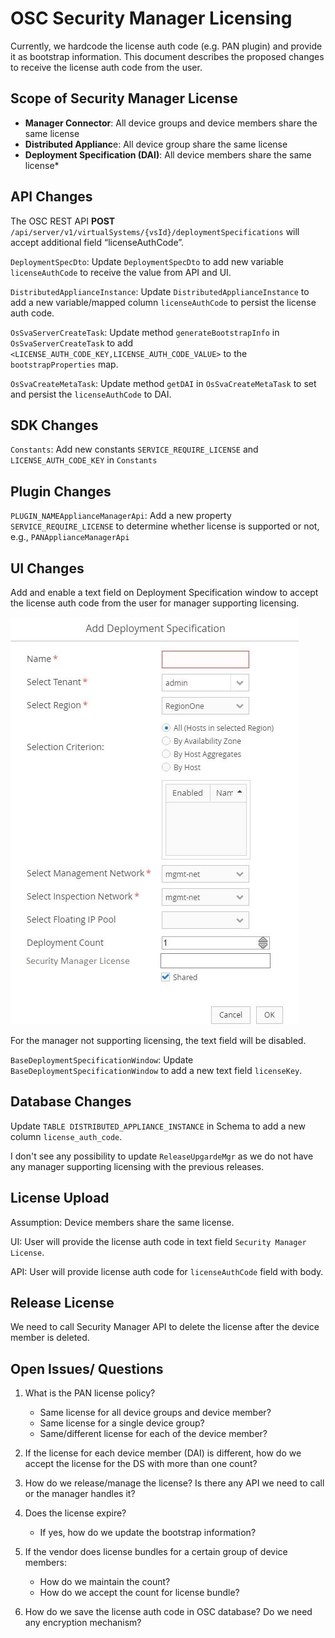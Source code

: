 # OSC Security Manager Licensing
Currently, we hardcode the license auth code (e.g. PAN plugin) and provide it as bootstrap information. This document describes the proposed changes to receive the license auth code from the user.

## Scope of Security Manager License
- **Manager Connector**: All device groups and device members share the same license
- **Distributed Applianc**e: All device group share the same license
- **Deployment Specification (DAI)**: All device members share the same license*


## API Changes
The OSC REST API **POST** `/api/server/v1/virtualSystems/{vsId}/deploymentSpecifications` will accept additional field “licenseAuthCode”.

`DeploymentSpecDto`: Update `DeploymentSpecDto` to add new variable `licenseAuthCode` to receive the value from API and UI.

`DistributedApplianceInstance`: Update `DistributedApplianceInstance` to add a new variable/mapped column `licenseAuthCode` to persist the license auth code.

`OsSvaServerCreateTask`: Update method `generateBootstrapInfo` in `OsSvaServerCreateTask` to add `<LICENSE_AUTH_CODE_KEY,LICENSE_AUTH_CODE_VALUE>` to the `bootstrapProperties` map.

`OsSvaCreateMetaTask`: Update method `getDAI` in `OsSvaCreateMetaTask` to set and persist the `licenseAuthCode` to DAI.

## SDK Changes

`Constants`: Add new constants `SERVICE_REQUIRE_LICENSE` and `LICENSE_AUTH_CODE_KEY` in `Constants`

## Plugin Changes

`PLUGIN_NAMEApplianceManagerApi`: Add a new property `SERVICE_REQUIRE_LICENSE` to determine whether license is supported or not, e.g., `PANApplianceManagerApi`


## UI Changes

Add and enable a text field on Deployment Specification window to accept the license auth code from the user for manager supporting licensing.

![](./images/ds_window.JPG)

For the manager not supporting licensing, the text field will be disabled.

`BaseDeploymentSpecificationWindow`: Update `BaseDeploymentSpecificationWindow` to add a new text field `licenseKey`.

## Database Changes

Update `TABLE DISTRIBUTED_APPLIANCE_INSTANCE` in Schema to add a new column `license_auth_code`.

I don't see any possibility to update `ReleaseUpgardeMgr` as we do not have any manager supporting licensing with the previous releases.

## License Upload
Assumption: Device members share the same license.

UI: User will provide the license auth code in text field `Security Manager License`.

API: User will provide license auth code for `licenseAuthCode` field with body.

## Release License
We need to call Security Manager API to delete the license after the device member is deleted.

## Open Issues/ Questions
1. What is the PAN license policy?
	-	Same license for all device groups and device member?
	-	Same license for a single device group?
	-	Same/different license for each of the device member?

2. If the license for each device member (DAI) is different, how do we accept the license for the DS with more than one count?

3. How do we release/manage the license? Is there any API we need to call or the manager handles it?

4. Does the license expire?
	- If yes, how do we update the bootstrap information?

5. If the vendor does license bundles for a certain group of device members:
	- How do we maintain the count?
	- How do we accept the count for license bundle?

6. How do we save the license auth code in OSC database? Do we need any encryption mechanism?

